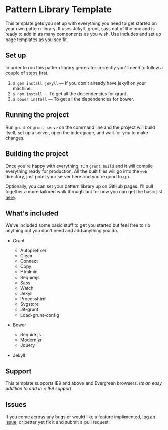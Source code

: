 # Pattern Library Template

This template gets you set up with everything you need to get started on your own pattern library. It uses Jekyll, grunt, sass out of the box and is ready to add in as many components as you wish. Use includes and set up page templates as you see fit.

## Set up
In order to run this pattern library generator correctly you'll need to follow a couple of steps first.

1. `$ gem install jekyll` — If you don't already have jekyll on your machine.
2. `$ npm install` — To get all the dependencies for grunt.
3. `$ bower install` — To get all the dependencies for bower.

## Running the project
Run `grunt` or `grunt serve` on the command line and the project will build itself, set up a server, open the index page, and wait for you to make changes.

## Building the project
Once you're happy with everything, run `grunt build` and it will compile everything ready for production. All the built files will go into the `web` directory, just point your server here and you're good to go.

Optionally, you can set your pattern library up on GitHub pages. I'll pull together a more tailored walk through but for now you can get the basic jist [here](https://help.github.com/articles/creating-project-pages-manually).

## What's included
We've included some basic stuff to get you started but feel free to rip anything out you don't need and add anything you do.

* Grunt
	* Autoprefixer
	* Clean
	* Connect
	* Copy
	* Htmlmin
	* Requirejs
	* Sass
	* Watch
	* Jekyll
	* Processhtml
	* Svgstore
	* Jit-grunt
	* Load-grunt-config

* Bower
	* Require.js
	* Modernizr
	* Jquery

* Jekyll

## Support
This template supports IE9 and above and Evergreen browsers.
*Its an easy addition to add in < IE9 support*

## Issues
If you come across any bugs or would like a feature implimented, [log an issue](https://github.com/sambeckham/pattern-library-template/issues/new); or better yet fix it and submit a pull request.